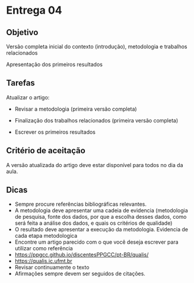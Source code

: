 # Entrega 04

## Objetivo
Versão completa inicial do contexto (introdução), metodologia e trabalhos relacionados

Apresentação dos primeiros resultados


## Tarefas

Atualizar o artigo:

- Revisar a  metodologia (primeira versão completa)

- Finalização dos trabalhos relacionados (primeira versão completa)

- Escrever os primeiros resultados


## Critério de aceitação

A versão atualizada do artigo deve estar disponível para todos no dia da aula.

## Dicas

- Sempre procure referências bibliográficas relevantes.
- A metodologia deve apresentar uma cadeia de evidencia (metodologia de pesquisa, fonte dos dados, por que a escolha desses dados, como será feita a análise dos dados, e quais os critérios de qualidade)
- O resultado deve apresentar a execução da metodologia. Evidencia de cada etapa metodologica
- Encontre um artigo parecido com o que você deseja escrever para utilizar como referência
- https://ppgcc.github.io/discentesPPGCC/pt-BR/qualis/
- https://qualis.ic.ufmt.br
- Revisar continuamente o texto
- Afirmações sempre devem ser seguidos de citações.





